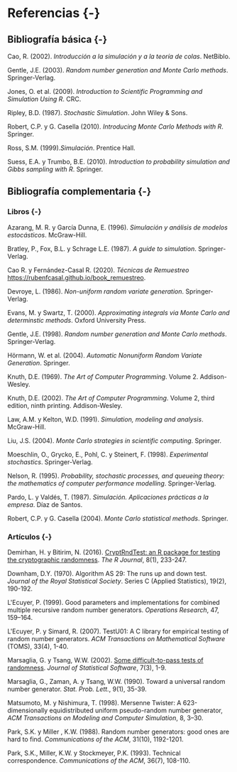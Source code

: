 # Referencias {-}

<!-- 
# Referencias {-}
-->

## Bibliografía básica {-}

Cao, R. (2002). *Introducción a la simulación y a la teoría de colas*. NetBiblo.

Gentle, J.E. (2003). *Random number generation and Monte Carlo methods*. Springer‐Verlag.

Jones, O. et al. (2009). *Introduction to Scientific Programming and Simulation Using R*. CRC. 

Ripley, B.D. (1987). *Stochastic Simulation*. John Wiley & Sons. 

Robert, C.P. y G. Casella (2010). *Introducing Monte Carlo Methods with R*. Springer. 

Ross, S.M. (1999).*Simulación*. Prentice Hall.

Suess, E.A. y Trumbo, B.E. (2010). *Introduction to probability simulation and Gibbs sampling with R*. Springer.


## Bibliografía complementaria {-}

### Libros {-}

Azarang, M. R. y García Dunna, E. (1996). *Simulación y análisis de
modelos estocásticos*. McGraw-Hill.

Bratley, P., Fox, B.L. y Schrage L.E. (1987). *A guide to simulation*.
Springer-Verlag.

Cao R. y Fernández-Casal R. (2020). *Técnicas de Remuestreo* <https://rubenfcasal.github.io/book_remuestreo>.

Devroye, L. (1986). *Non-uniform random variate generation*.
Springer-Verlag.

Evans, M. y Swartz, T. (2000). *Approximating integrals via Monte Carlo and
determinstic methods*. Oxford University Press. 

Gentle, J.E. (1998). *Random number generation and Monte Carlo methods*.
Springer-Verlag.

Hörmann, W. et al. (2004). *Automatic Nonuniform Random Variate Generation*. Springer. 

Knuth, D.E. (1969). *The Art of Computer Programming*. Volume 2. Addison-Wesley.

Knuth, D.E. (2002). *The Art of Computer Programming*. Volume 2, third edition, ninth printing. Addison-Wesley.

Law, A.M. y Kelton, W.D. (1991). *Simulation, modeling and analysis*.
McGraw-Hill.

Liu, J.S. (2004). *Monte Carlo strategies in scientific computing*. Springer. 

Moeschlin, O., Grycko, E., Pohl, C. y Steinert, F. (1998). *Experimental
stochastics*. Springer-Verlag.

Nelson, R. (1995). *Probability, stochastic processes, and queueing
theory: the mathematics of computer performance modelling*.
Springer-Verlag.

Pardo, L. y Valdés, T. (1987). *Simulación. Aplicaciones prácticas a la
empresa*. Díaz de Santos.

Robert, C.P. y G. Casella (2004). *Monte Carlo statistical methods*. Springer. 


### Artículos {-}

Demirhan, H. y Bitirim, N. (2016). [CryptRndTest: an R package for testing the cryptographic randomness](https://journal.r-project.org/archive/2016/RJ-2016-016/index.html). 
*The R Journal*, 8(1), 233-247.

Downham, D.Y. (1970). Algorithm AS 29: The runs up and down test. *Journal of the Royal Statistical Society*. Series C (Applied Statistics), 19(2), 190-192.

L'Ecuyer, P. (1999). Good parameters and implementations for combined multiple recursive random number generators. *Operations Research*, 47, 159–164.

L'Ecuyer, P. y Simard, R. (2007). TestU01: A C library for empirical testing of random number generators. *ACM Transactions on Mathematical Software* (TOMS), 33(4), 1-40.

Marsaglia, G. y Tsang, W.W. (2002). [Some difficult-to-pass tests of randomness](http://www.jstatsoft.org/v07/i03). *Journal of Statistical Software*, 7(3), 1-9.    

Marsaglia, G., Zaman, A. y Tsang, W.W. (1990). Toward a universal random number generator. *Stat. Prob. Lett.*, 9(1), 35-39.

Matsumoto, M. y Nishimura, T. (1998). Mersenne Twister: A 623-dimensionally equidistributed uniform pseudo-random number generator, *ACM Transactions on Modeling and Computer Simulation*, 8, 3–30.

Park, S.K. y Miller , K.W. (1988). Random number generators: good ones are hard to find. *Communications of the ACM*, 31(10), 1192-1201.

Park, S.K., Miller, K.W. y Stockmeyer, P.K. (1993). Technical correspondence. *Communications of the ACM*, 36(7), 108-110. 



